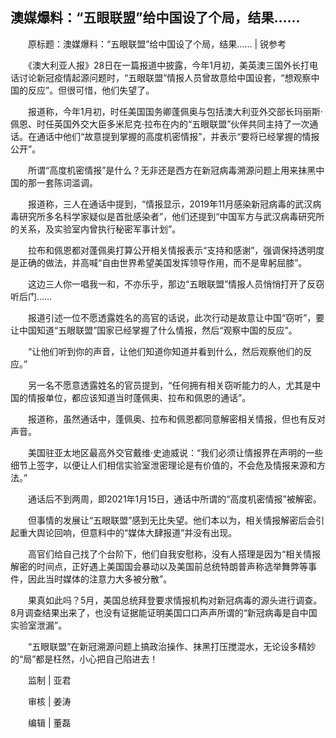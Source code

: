 ## 澳媒爆料：“五眼联盟”给中国设了个局，结果……
　　原标题：澳媒爆料：“五眼联盟”给中国设了个局，结果…… | 锐参考

　　《澳大利亚人报》28日在一篇报道中披露，今年1月初，美英澳三国外长打电话讨论新冠疫情起源问题时，“五眼联盟”情报人员曾故意给中国设套，“想观察中国的反应”。但很可惜，他们失望了。

　　报道称，今年1月初，时任美国国务卿蓬佩奥与包括澳大利亚外交部长玛丽斯·佩恩、时任英国外交大臣多米尼克·拉布在内的“五眼联盟”伙伴共同主持了一次通话。在通话中他们“故意提到掌握的高度机密情报”，并表示“要将已经掌握的情报公开”。

　　所谓“高度机密情报”是什么？无非还是西方在新冠病毒溯源问题上用来抹黑中国的那一套陈词滥调。

　　报道称，三人在通话中提到，“情报显示，2019年11月感染新冠病毒的武汉病毒研究所多名科学家疑似是首批感染者”，他们还提到“中国军方与武汉病毒研究所的关系，及实验室内曾执行秘密军事计划”。

　　拉布和佩恩都对蓬佩奥打算公开相关情报表示“支持和感谢”，强调保持透明度是正确的做法，并高喊“自由世界希望美国发挥领导作用，而不是卑躬屈膝”。

　　这边三人你一唱我一和，不亦乐乎，那边“五眼联盟”情报人员悄悄打开了反窃听后门……

　　报道引述一位不愿透露姓名的高官的话说，此次行动是故意让中国“窃听”，要让中国知道“五眼联盟”国家已经掌握了什么情报，然后“观察中国的反应”。

　　“让他们听到你的声音，让他们知道你知道并看到什么，然后观察他们的反应。”

　　另一名不愿意透露姓名的官员提到，“任何拥有相关窃听能力的人，尤其是中国的情报单位，都应该知道当时蓬佩奥、拉布和佩恩的通话”。

　　报道称，虽然通话中，蓬佩奥、拉布和佩恩都同意解密相关情报，但也有反对声音。

　　美国驻亚太地区最高外交官戴维·史迪威说：“我们必须让情报界在声明的一些细节上签字，以便让人们相信实验室泄密理论是有价值的，不会危及情报来源和方法。”

　　通话后不到两周，即2021年1月15日，通话中所谓的“高度机密情报”被解密。

　　但事情的发展让“五眼联盟”感到无比失望。他们本以为，相关情报解密后会引起重大舆论回响，但意料中的“媒体大肆报道”并没有出现。

　　高官们给自己找了个台阶下，他们自我安慰称，没有人搭理是因为“相关情报解密的时间点，正好遇上美国国会暴动以及美国前总统特朗普声称选举舞弊等事件，因此当时媒体的注意力大多被分散”。

　　果真如此吗？5月，美国总统拜登要求情报机构对新冠病毒的源头进行调查。8月调查结果出来了，也没有证据能证明美国口口声声所谓的“新冠病毒是自中国实验室泄漏”。

　　“五眼联盟”在新冠溯源问题上搞政治操作、抹黑打压搅混水，无论设多精妙的“局”都是枉然，小心把自己陷进去！

　　监制 | 亚君

　　审核 | 姜涛

　　编辑 | 董磊

